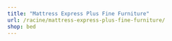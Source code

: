 ```yaml
---
title: "Mattress Express Plus Fine Furniture"
url: /racine/mattress-express-plus-fine-furniture/
shop: bed
---
```

